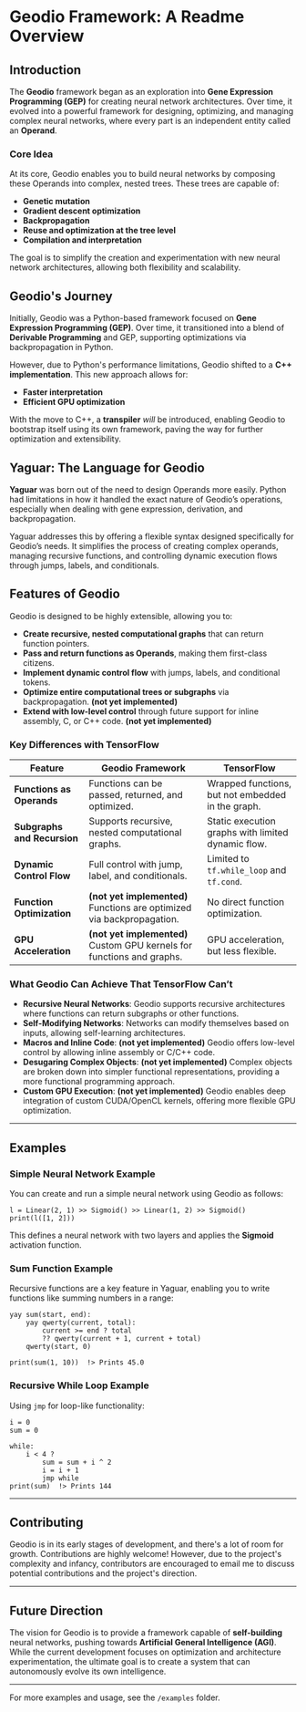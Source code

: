 # Geodio Framework: A Readme Overview

## Introduction

The **Geodio** framework began as an exploration into **Gene Expression Programming (GEP)** for creating neural network architectures. Over time, it evolved into a powerful framework for designing, optimizing, and managing complex neural networks, where every part is an independent entity called an **Operand**.

### Core Idea

At its core, Geodio enables you to build neural networks by composing these Operands into complex, nested trees. These trees are capable of:

- **Genetic mutation**
- **Gradient descent optimization**
- **Backpropagation**
- **Reuse and optimization at the tree level**
- **Compilation and interpretation**

The goal is to simplify the creation and experimentation with new neural network architectures, allowing both flexibility and scalability.

## Geodio's Journey

Initially, Geodio was a Python-based framework focused on **Gene Expression Programming (GEP)**. Over time, it transitioned into a blend of **Derivable Programming** and GEP, supporting optimizations via backpropagation in Python.

However, due to Python's performance limitations, Geodio shifted to a **C++ implementation**. This new approach allows for:

- **Faster interpretation**
- **Efficient GPU optimization**

With the move to C++, a **transpiler** _will_ be introduced, enabling Geodio to bootstrap itself using its own framework, paving the way for further optimization and extensibility.

## Yaguar: The Language for Geodio

**Yaguar** was born out of the need to design Operands more easily. Python had limitations in how it handled the exact nature of Geodio’s operations, especially when dealing with gene expression, derivation, and backpropagation.

Yaguar addresses this by offering a flexible syntax designed specifically for Geodio’s needs. It simplifies the process of creating complex operands, managing recursive functions, and controlling dynamic execution flows through jumps, labels, and conditionals.

## Features of Geodio

Geodio is designed to be highly extensible, allowing you to:

- **Create recursive, nested computational graphs** that can return function pointers.
- **Pass and return functions as Operands**, making them first-class citizens.
- **Implement dynamic control flow** with jumps, labels, and conditional tokens.
- **Optimize entire computational trees or subgraphs** via backpropagation. **(not yet implemented)**
- **Extend with low-level control** through future support for inline assembly, C, or C++ code. **(not yet implemented)**

### Key Differences with TensorFlow

| Feature                  | Geodio Framework                                           | TensorFlow                                  |
|--------------------------|------------------------------------------------------------|---------------------------------------------|
| **Functions as Operands** | Functions can be passed, returned, and optimized.          | Wrapped functions, but not embedded in the graph. |
| **Subgraphs and Recursion** | Supports recursive, nested computational graphs.           | Static execution graphs with limited dynamic flow. |
| **Dynamic Control Flow**  | Full control with jump, label, and conditionals.           | Limited to `tf.while_loop` and `tf.cond`.   |
| **Function Optimization** | **(not yet implemented)** Functions are optimized via backpropagation. | No direct function optimization.            |
| **GPU Acceleration**      | **(not yet implemented)** Custom GPU kernels for functions and graphs. | GPU acceleration, but less flexible.        |

### What Geodio Can Achieve That TensorFlow Can’t

- **Recursive Neural Networks**: Geodio supports recursive architectures where functions can return subgraphs or other functions.
- **Self-Modifying Networks**: Networks can modify themselves based on inputs, allowing self-learning architectures.
- **Macros and Inline Code**: **(not yet implemented)** Geodio offers low-level control by allowing inline assembly or C/C++ code.
- **Desugaring Complex Objects**: **(not yet implemented)** Complex objects are broken down into simpler functional representations, providing a more functional programming approach.
- **Custom GPU Execution**: **(not yet implemented)** Geodio enables deep integration of custom CUDA/OpenCL kernels, offering more flexible GPU optimization.

---

## Examples

### Simple Neural Network Example

You can create and run a simple neural network using Geodio as follows:

```yaguar
l = Linear(2, 1) >> Sigmoid() >> Linear(1, 2) >> Sigmoid()
print(l([1, 2]))
```

This defines a neural network with two layers and applies the **Sigmoid** activation function.

### Sum Function Example

Recursive functions are a key feature in Yaguar, enabling you to write functions like summing numbers in a range:

```yaguar
yay sum(start, end):
    yay qwerty(current, total):
        current >= end ? total
        ?? qwerty(current + 1, current + total)
    qwerty(start, 0)

print(sum(1, 10))  !> Prints 45.0
```

### Recursive While Loop Example

Using `jmp` for loop-like functionality:

```yaguar
i = 0
sum = 0

while:
    i < 4 ?
        sum = sum + i ^ 2
        i = i + 1
        jmp while
print(sum)  !> Prints 144
```

---

## Contributing

Geodio is in its early stages of development, and there's a lot of room for growth. Contributions are highly welcome! However, due to the project's complexity and infancy, contributors are encouraged to email me to discuss potential contributions and the project's direction.

---

## Future Direction

The vision for Geodio is to provide a framework capable of **self-building** neural networks, pushing towards **Artificial General Intelligence (AGI)**. While the current development focuses on optimization and architecture experimentation, the ultimate goal is to create a system that can autonomously evolve its own intelligence.

---

For more examples and usage, see the `/examples` folder.